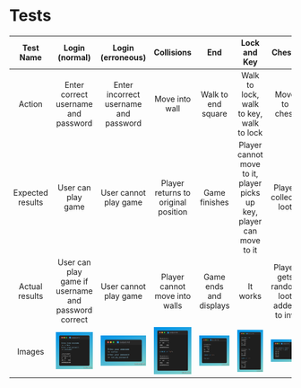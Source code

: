 # Tests
| Test Name          | Login (normal)                      | Login (erroneous)                     | Collisions                            | End                | Lock and Key                                                         | Chests               |
|:------------------:|:-----------------------------------:|:-------------------------------------:|:-------------------------------------:|:------------------:|:--------------------------------------------------------------------:|:--------------------:|
| Action             | Enter correct username and password | Enter incorrect username and password | Move into wall                        | Walk to end square | Walk to lock, walk to key, walk to lock                              | Move to chest        |
| Expected results   | User can play game                  | User cannot play game                | Player returns to original position   | Game finishes      | Player cannot move to it, player picks up key, player can move to it | Player collects loot |
| Actual results     | User can play game if username and password correct | User cannot play game        | Player cannot move into walls         | Game ends and displays | It works                                                         | Player gets random loot added to inv |
| Images             | <img src="./images/test_username-success.png"> | <img src="./images/test_username-fail.png"> | <img src="./images/test_wall.png"> | <img src="./images/test_end.png"> | <img src="./images/test_lockkey.png"> | <img src="./images/test_chest.png">
